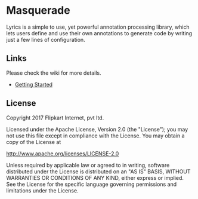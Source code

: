 # Masquerade

Lyrics is a simple to use, yet powerful annotation processing library, which lets users define and use their own annotations to generate code by writing just a few lines of configuration.

## Links

Please check the wiki for more details.

* [Getting Started](https://github.com/flipkart-incubator/Masquerade/wiki/Getting-Started) 

## License

Copyright 2017 Flipkart Internet, pvt ltd.

Licensed under the Apache License, Version 2.0 (the "License"); you may not use this file except in compliance with the License. You may obtain a copy of the License at

http://www.apache.org/licenses/LICENSE-2.0

Unless required by applicable law or agreed to in writing, software distributed under the License is distributed on an "AS IS" BASIS, WITHOUT WARRANTIES OR CONDITIONS OF ANY KIND, either express or implied. See the License for the specific language governing permissions and limitations under the License.
